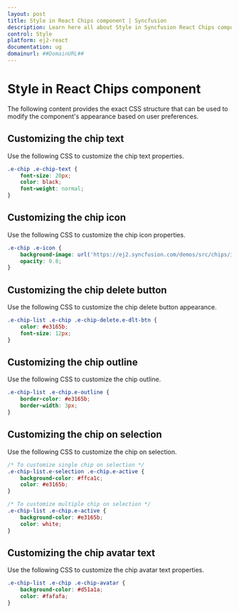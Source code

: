 ```yaml
---
layout: post
title: Style in React Chips component | Syncfusion
description: Learn here all about Style in Syncfusion React Chips component of Syncfusion Essential JS 2 and more.
control: Style 
platform: ej2-react
documentation: ug
domainurl: ##DomainURL##
---
```


# Style in React Chips component

The following content provides the exact CSS structure that can be used to modify the component's appearance based on user preferences.

## Customizing the chip text

Use the following CSS to customize the chip text properties.

```css
.e-chip .e-chip-text {
    font-size: 20px;
    color: black;
    font-weight: normal;
}
```

## Customizing the chip icon

Use the following CSS to customize the chip icon properties.

```css
.e-chip .e-icon {
    background-image: url('https://ej2.syncfusion.com/demos/src/chips/images/laura.png');
    opacity: 0.8;
}
```

## Customizing the chip delete button

Use the following CSS to customize the chip delete button appearance.

```css
.e-chip-list .e-chip .e-chip-delete.e-dlt-btn {
    color: #e3165b;
    font-size: 12px;
}
```

## Customizing the chip outline

Use the following CSS to customize the chip outline.

```css
.e-chip-list .e-chip.e-outline {
    border-color: #e3165b;
    border-width: 3px;
}
```

## Customizing the chip on selection

Use the following CSS to customize the chip on selection.

```css
/* To customize single chip on selection */
.e-chip-list.e-selection .e-chip.e-active {
    background-color: #ffca1c;
    color: #e3165b;
}

/* To customize multiple chip on selection */
.e-chip-list .e-chip.e-active {
    background-color: #e3165b;
    color: white;
}
```

## Customizing the chip avatar text

Use the following CSS to customize the chip avatar text properties.

```css
.e-chip-list .e-chip .e-chip-avatar {
    background-color: #d51a1a;
    color: #fafafa;
}
```